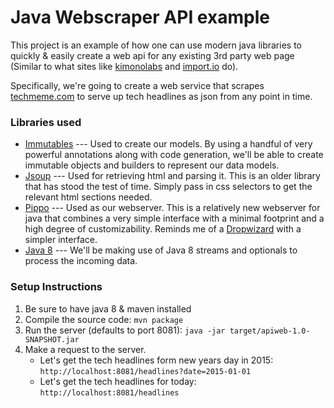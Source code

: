 # Java Webscraper API example

This project is an example of how one can use modern java libraries to quickly & easily create a web api for any existing 3rd party web page (Similar to what sites like [kimonolabs](https://www.kimonolabs.com) and [import.io](https://www.import.io/) do).

Specifically, we're going to create a web service that scrapes [techmeme.com](https://www.techmeme.com) to serve up tech headlines as json from any point in time. 

### Libraries used

* [Immutables](http://immutables.github.io/) --- Used to create our models. By using a handful of very powerful annotations along with code generation, we'll be able to create immutable objects and builders to represent our data models.
* [Jsoup](https://github.com/jhy/jsoup/) --- Used for retrieving html and parsing it. This is an older library that has stood the test of time. Simply pass in css selectors to get the relevant html sections needed.
* [Pippo](http://www.pippo.ro/) --- Used as our webserver. This is a relatively new webserver for java that combines a very simple interface with a minimal footprint and a high degree of customizability. Reminds me of a [Dropwizard](http://www.dropwizard.io/0.9.2/docs/) with a simpler interface.
* [Java 8](http://www.oracle.com/technetwork/java/javase/overview/java8-2100321.html) --- We'll be making use of Java 8 streams and optionals to process the incoming data. 

### Setup Instructions

1. Be sure to have java 8 & maven installed
2. Compile the source code: ```mvn package```
3. Run the server (defaults to port 8081): ```java -jar target/apiweb-1.0-SNAPSHOT.jar```
4. Make a request to the server. 
    * Let's get the tech headlines form new years day in 2015: ```http://localhost:8081/headlines?date=2015-01-01```
    * Let's get the tech headlines for today: ```http://localhost:8081/headlines```